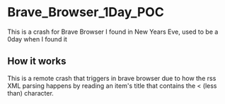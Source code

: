# Brave_Browser_1Day_POC
This is a crash for Brave Browser I found in New Years Eve, used to be a 0day when I found it

## How it works
This is a remote crash that triggers in brave browser due to how the rss XML parsing happens by reading an item's title that contains the < (less than) character.  

